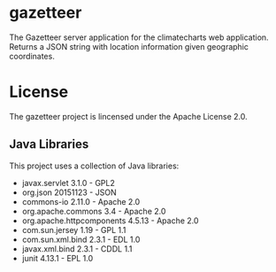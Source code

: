 # gazetteer
The Gazetteer server application for the climatecharts web application. Returns a JSON string with location information given geographic coordinates.


# License

The gazetteer project is lincensed under the Apache License 2.0.

## Java Libraries

This project uses a collection of Java libraries:

* javax.servlet 3.1.0 - GPL2
* org.json 20151123 - JSON
* commons-io 2.11.0 - Apache 2.0
* org.apache.commons 3.4 - Apache 2.0
* org.apache.httpcomponents 4.5.13 - Apache 2.0
* com.sun.jersey 1.19 - GPL 1.1
* com.sun.xml.bind 2.3.1 - EDL 1.0
* javax.xml.bind 2.3.1 - CDDL 1.1
* junit 4.13.1 - EPL 1.0
